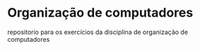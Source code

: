 # Organização de computadores
repositorio para os exercícios da 
disciplina de organização de computadores
